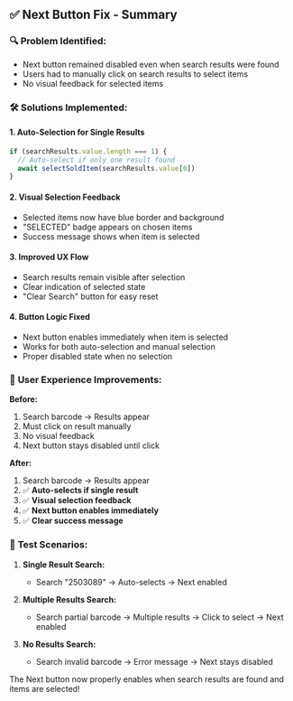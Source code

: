 ## ✅ Next Button Fix - Summary

### 🔍 **Problem Identified:**
- Next button remained disabled even when search results were found
- Users had to manually click on search results to select items
- No visual feedback for selected items

### 🛠️ **Solutions Implemented:**

#### 1. **Auto-Selection for Single Results**
```javascript
if (searchResults.value.length === 1) {
  // Auto-select if only one result found
  await selectSoldItem(searchResults.value[0])
}
```

#### 2. **Visual Selection Feedback**
- Selected items now have blue border and background
- "SELECTED" badge appears on chosen items
- Success message shows when item is selected

#### 3. **Improved UX Flow**
- Search results remain visible after selection
- Clear indication of selected state
- "Clear Search" button for easy reset

#### 4. **Button Logic Fixed**
- Next button enables immediately when item is selected
- Works for both auto-selection and manual selection
- Proper disabled state when no selection

### 🎯 **User Experience Improvements:**

**Before:**
1. Search barcode → Results appear
2. Must click on result manually
3. No visual feedback
4. Next button stays disabled until click

**After:**
1. Search barcode → Results appear
2. ✅ **Auto-selects if single result**
3. ✅ **Visual selection feedback**
4. ✅ **Next button enables immediately**
5. ✅ **Clear success message**

### 🧪 **Test Scenarios:**

1. **Single Result Search:**
   - Search "2503089" → Auto-selects → Next enabled

2. **Multiple Results Search:**
   - Search partial barcode → Multiple results → Click to select → Next enabled

3. **No Results Search:**
   - Search invalid barcode → Error message → Next stays disabled

The Next button now properly enables when search results are found and items are selected!
